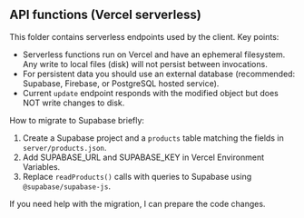## API functions (Vercel serverless)

This folder contains serverless endpoints used by the client. Key points:

- Serverless functions run on Vercel and have an ephemeral filesystem. Any write to local files (disk) will not persist between invocations.
- For persistent data you should use an external database (recommended: Supabase, Firebase, or PostgreSQL hosted service).
- Current `update` endpoint responds with the modified object but does NOT write changes to disk.

How to migrate to Supabase briefly:
1. Create a Supabase project and a `products` table matching the fields in `server/products.json`.
2. Add SUPABASE_URL and SUPABASE_KEY in Vercel Environment Variables.
3. Replace `readProducts()` calls with queries to Supabase using `@supabase/supabase-js`.

If you need help with the migration, I can prepare the code changes.
